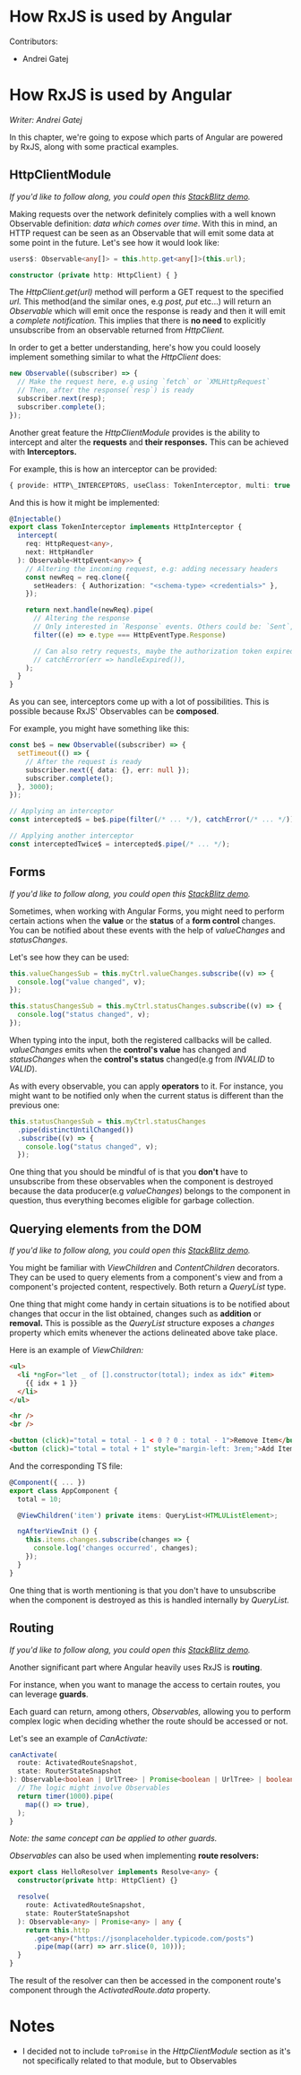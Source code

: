 # How RxJS is used by Angular

Contributors:

- Andrei Gatej

# How RxJS is used by Angular

_Writer: Andrei Gatej_

In this chapter, we're going to expose which parts of Angular are powered by RxJS, along with some practical examples.

## HttpClientModule

_If you'd like to follow along, you could open this_ [_StackBlitz demo_](https://stackblitz.com/edit/rxjs-basics-http?file=src%2Fapp%2Fapp.component.ts)_._

Making requests over the network definitely complies with a well known Observable definition: _data which comes over time_. With this in mind, an HTTP request can be seen as an Observable that will emit some data at some point in the future. Let's see how it would look like:

```ts
users$: Observable<any[]> = this.http.get<any[]>(this.url);

constructor (private http: HttpClient) { }
```

The _HttpClient.get(url)_ method will perform a GET request to the specified _url._ This method(and the similar ones, e.g _post, put_ etc...) will return an _Observable_ which will emit once the response is ready and then it will emit a _complete notification._ This implies that there is **no need** to explicitly unsubscribe from an observable returned from _HttpClient._

In order to get a better understanding, here's how you could loosely implement something similar to what the _HttpClient_ does:

```ts
new Observable((subscriber) => {
  // Make the request here, e.g using `fetch` or `XMLHttpRequest`
  // Then, after the response(`resp`) is ready
  subscriber.next(resp);
  subscriber.complete();
});
```

Another great feature the _HttpClientModule_ provides is the ability to intercept and alter the **requests** and **their responses.** This can be achieved with **Interceptors.**

For example, this is how an interceptor can be provided:

```ts
{ provide: HTTP\_INTERCEPTORS, useClass: TokenInterceptor, multi: true }
```

And this is how it might be implemented:

```ts
@Injectable()
export class TokenInterceptor implements HttpInterceptor {
  intercept(
    req: HttpRequest<any>,
    next: HttpHandler
  ): Observable<HttpEvent<any>> {
    // Altering the incoming request, e.g: adding necessary headers
    const newReq = req.clone({
      setHeaders: { Authorization: "<schema-type> <credentials>" },
    });

    return next.handle(newReq).pipe(
      // Altering the response
      // Only interested in `Response` events. Others could be: `Sent`, `UploadProgress` etc...
      filter((e) => e.type === HttpEventType.Response)

      // Can also retry requests, maybe the authorization token expired, so we can use the refresh token to get a new one
      // catchError(err => handleExpired()),
    );
  }
}
```

As you can see, interceptors come up with a lot of possibilities. This is possible because RxJS' Observables can be **composed**.

For example, you might have something like this:

```ts
const be$ = new Observable((subscriber) => {
  setTimeout(() => {
    // After the request is ready
    subscriber.next({ data: {}, err: null });
    subscriber.complete();
  }, 3000);
});

// Applying an interceptor
const intercepted$ = be$.pipe(filter(/* ... */), catchError(/* ... */));

// Applying another interceptor
const interceptedTwice$ = intercepted$.pipe(/* ... */);
```

## Forms

_If you'd like to follow along, you could open this_ [_StackBlitz demo_](https://stackblitz.com/edit/rxjs-basics-forms?file=src/app/app.component.ts)_._

Sometimes, when working with Angular Forms, you might need to perform certain actions when the **value** or the **status** of a **form control** changes. You can be notified about these events with the help of _valueChanges_ and _statusChanges_.

Let's see how they can be used:

```ts
this.valueChangesSub = this.myCtrl.valueChanges.subscribe((v) => {
  console.log("value changed", v);
});

this.statusChangesSub = this.myCtrl.statusChanges.subscribe((v) => {
  console.log("status changed", v);
});
```

When typing into the input, both the registered callbacks will be called. _valueChanges_ emits when the **control's value** has changed and _statusChanges_ when the **control's status** changed(e.g from _INVALID_ to _VALID_).

As with every observable, you can apply **operators** to it. For instance, you might want to be notified only when the current status is different than the previous one:

```ts
this.statusChangesSub = this.myCtrl.statusChanges
  .pipe(distinctUntilChanged())
  .subscribe((v) => {
    console.log("status changed", v);
  });
```

One thing that you should be mindful of is that you **don't** have to unsubscribe from these observables when the component is destroyed because the data producer(e.g _valueChanges_) belongs to the component in question, thus everything becomes eligible for garbage collection.

## Querying elements from the DOM

_If you'd like to follow along, you could open this_ [_StackBlitz demo_](https://stackblitz.com/edit/rxjs-basics-query?file=src%2Fapp%2Fapp.component.ts)_._

You might be familiar with _ViewChildren_ and _ContentChildren_ decorators. They can be used to query elements from a component's view and from a component's projected content, respectively. Both return a _QueryList_ type.

One thing that might come handy in certain situations is to be notified about changes that occur in the list obtained, changes such as **addition** or **removal.** This is possible as the _QueryList_ structure exposes a _changes_ property which emits whenever the actions delineated above take place.

Here is an example of _ViewChildren:_

```html
<ul>
  <li *ngFor="let _ of [].constructor(total); index as idx" #item>
    {{ idx + 1 }}
  </li>
</ul>

<hr />
<br />

<button (click)="total = total - 1 < 0 ? 0 : total - 1">Remove Item</button>
<button (click)="total = total + 1" style="margin-left: 3rem;">Add Item</button>
```

And the corresponding TS file:

```ts
@Component({ ... })
export class AppComponent {
  total = 10;

  @ViewChildren('item') private items: QueryList<HTMLUListElement>;

  ngAfterViewInit () {
    this.items.changes.subscribe(changes => {
      console.log('changes occurred', changes);
    });
  }
}
```

One thing that is worth mentioning is that you don't have to unsubscribe when the component is destroyed as this is handled internally by _QueryList._

## Routing

_If you'd like to follow along, you could open this_ [_StackBlitz demo_](https://stackblitz.com/edit/rxjs-basics-routing?file=src/app/app.module.ts)_._

Another significant part where Angular heavily uses RxJS is **routing**.

For instance, when you want to manage the access to certain routes, you can leverage **guards**.

Each guard can return, among others, _Observables,_ allowing you to perform complex logic when deciding whether the route should be accessed or not.

Let's see an example of _CanActivate:_

```ts
canActivate(
  route: ActivatedRouteSnapshot,
  state: RouterStateSnapshot
): Observable<boolean | UrlTree> | Promise<boolean | UrlTree> | boolean | UrlTree {
  // The logic might involve Observables
  return timer(1000).pipe(
    map(() => true),
  );
}
```

_Note: the same concept can be applied to other guards._

_Observables_ can also be used when implementing **route resolvers:**

```ts
export class HelloResolver implements Resolve<any> {
  constructor(private http: HttpClient) {}

  resolve(
    route: ActivatedRouteSnapshot,
    state: RouterStateSnapshot
  ): Observable<any> | Promise<any> | any {
    return this.http
      .get<any>("https://jsonplaceholder.typicode.com/posts")
      .pipe(map((arr) => arr.slice(0, 10)));
  }
}
```

The result of the resolver can then be accessed in the component route's component through the _ActivatedRoute.data_ property.

# Notes

- I decided not to include `toPromise` in the _HttpClientModule_ section as it's not specifically related to that module, but to Observables
